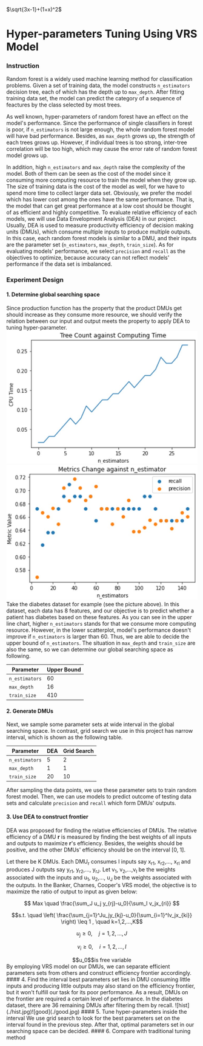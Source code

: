 $\sqrt{3x-1}+(1+x)^2$
# Hyper-parameters Tuning Using VRS Model
### Instruction
Random forest is a widely used machine learning method for classification problems. Given a set of training data, the model constructs `n_estimators` decision tree, each of which has the depth up to `max_depth`. After fitting training data set, the model can predict the category of a sequence of feactures by the class selected by most trees.

As well known, hyper-parameters of random forest have an effect on the model's performance. Since the performance of single classifiers in forest is poor, if `n_estimators` is not large enough, the whole random forest model will have bad performance. Besides, as `max_depth` grows up, the strength of each trees grows up. However, if individual trees is too strong, inter-tree correlation will be too high, which may cause the error rate of random forest model grows up.

In addition, high `n_estimators` and `max_depth` raise the complexity of the model. Both of them can be seen as the cost of the model since it consuming more computing resource to train the model when they grow up. The size of training data is the cost of the model as well, for we have to spend more time to collect larger data set. Obviously, we prefer the model which has lower cost among the ones have the same performance. That is, the model that can get great performance at a low cost should be thought of as efficient and highly competitive. To evaluate relative efficiency of each models, we will use Data Envelopment Analysis (DEA) in our project. Usually, DEA is used to measure productivity efficiency of decision making units (DMUs), which consume multiple inputs to produce multiple outputs. In this case, each random forest models is similar to a DMU, and their inputs are the parameter set (`n_estimators`, `max_depth`, `train_size`). As for evaluating models' performance, we select `precision` and `recall` as the objectives to optimize, because accuracy can not reflect models' performance if the data set is imbalanced.

### Experiment Design
#### 1. Determine global searching space
Since production function has the property that the product DMUs get should increase as they consume more resource, we should verify the relation between our input and output meets the property to apply DEA to tuning hyper-parameter.
![cpu_time](./cpu_time.jpg)
![metrics_change](./metrics_change.jpg)
Take the diabetes dataset for example (see the picture above). In this dataset, each data has 8 features, and our objective is to predict whether a patient has diabetes based on these features. As you can see in the upper line chart, higher `n_estimators` stands for that we consume more computing resource. However, in the lower scatterplot, model's performance doesn't improve if `n_estimators` is larger than 60. Thus, we are able to decide the upper bound of `n_estimators`. The situation in `max_depth` and `train_size` are also the same, so we can determine our global searching space as following.

Parameter  | Upper Bound
------------- | -------------
 `n_estimators` | 60
`max_depth`  | 16
`train_size`  | 410


#### 2. Generate DMUs
Next, we sample some parameter sets at wide interval in the global searching space. In contrast, grid search we use in this project has narrow interval, which is shown as the following table.

Parameter  | DEA | Grid Search
------------- | ------------- | -------------
 `n_estimators` | 5 | 2
`max_depth`  | 1 | 1
`train_size`  | 20 | 10

After sampling the data points, we use these parameter sets to train random forest model. Then, we can use models to predict outcome of testing data sets and calculate `precision` and `recall` which form DMUs' outputs. 
#### 3. Use DEA to construct frontier
DEA was proposed for finding the relative efficiencies of DMUs. The relative efficiency of a DMU **r** is measured by finding the best weights of all inputs and outputs to maximize **r**'s efficiency. Besides, the weights should be positive, and the other DMUs' efficiency should be on the interval [0, 1].

Let there be K DMUs. Each DMU<sub>r</sub> consumes I inputs say x<sub>r1</sup></sub>, x<sub>r2</sup></sub>,..., x<sub>rI</sup></sub> and produces J outputs say y<sub>r1</sup></sub>, y<sub>r2</sup></sub>,..., y<sub>rJ</sup></sub>. Let v<sub>1</sup></sub>, v<sub>2</sup></sub>,...,v<sub>I</sup></sub> be the weights associated with the inputs and u<sub>1</sup></sub>, u<sub>2</sup></sub>,..., u<sub>J</sup></sub> be the weights associated with the outputs. In the Banker, Charnes, Cooper's VRS model, the objective is to maximize the ratio of output to input as given below:

$$ Max \quad \frac{\sum_J u_j y_{rj}-u_0}{\sum_I v_jx_{ri}} $$

```math
s.t.
\quad
\left( \frac{\sum_{j=1}^Ju_jy_{kj}-u_0}{\sum_{i=1}^Iv_jx_{ki}} \right)
\leq 1
, \quad k=1,2,...,K
```
```math
u_j
\geq 0
, \quad j=1,2,...,J
```
```math
v_i
\geq 0
, \quad i=1,2,...,I
```
<center>$$u_0$$is free variable</center>
By employing VRS model on our DMUs, we can separate efficient parameters sets from others and construct efficiency frontier accordingly.
#### 4. Find the interval best parameters set lies in
DMU consuming little inputs and producing little outputs may also stand on the efficiency frontier, but it won't fulfill our task for its poor performance. As a result, DMUs on the frontier are required a certain level of performance. In the diabetes dataset, there are 36 remaining DMUs after filtering them by recall.
![hist](./hist.jpg)![good](./good.jpg)
#### 5. Tune hyper-parameters inside the interval
We use grid search to look for the best parameters set on the interval found in the previous step. After that, optimal parameters set in our searching space can be decided.
#### 6. Compare with traditional tuning method